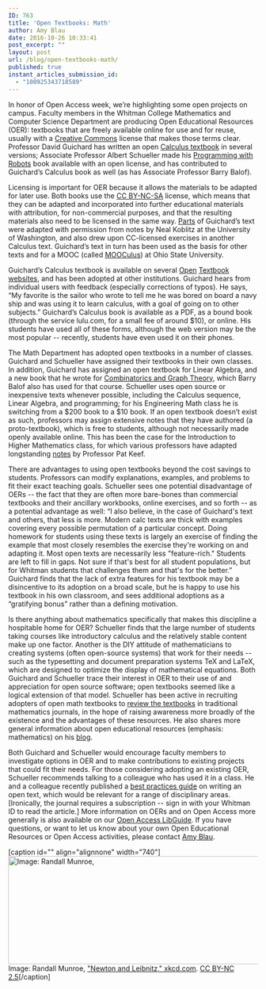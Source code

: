 ```yaml
---
ID: 763
title: 'Open Textbooks: Math'
author: Amy Blau
date: 2016-10-26 10:33:41
post_excerpt: ""
layout: post
url: /blog/open-textbooks-math/
published: true
instant_articles_submission_id:
  - "100925343718589"
---
```

In honor of Open Access week, we’re highlighting some open projects on campus. Faculty members in the Whitman College Mathematics and Computer Science Department are producing Open Educational Resources (OER): textbooks that are freely available online for use and for reuse, usually with a <a href="https://creativecommons.org/">Creative Commons</a> license that makes those terms clear. Professor David Guichard has written an open <a href="https://www.whitman.edu/mathematics/multivariable/">Calculus textbook</a> in several versions; Associate Professor Albert Schueller made his <a href="http://carrot.whitman.edu/Robots/notes.pdf">Programming with Robots</a> book available with an open license, and has contributed to Guichard’s Calculus book as well (as has Associate Professor Barry Balof).

Licensing is important for OER because it allows the materials to be adapted for later use. Both books use the <a href="https://creativecommons.org/licenses/by-nc-sa/4.0/">CC BY-NC-SA</a> license, which means that they can be adapted and incorporated into further educational materials with attribution, for non-commercial purposes, and that the resulting materials also need to be licensed in the same way. <a href="https://www.whitman.edu/mathematics/calculus_online/">Parts</a> of Guichard’s text were adapted with permission from notes by Neal Koblitz at the University of Washington, and also drew upon CC-licensed exercises in another Calculus text. Guichard’s text in turn has been used as the basis for other texts and for a MOOC (called <a href="https://mooculus.osu.edu/">MOOCulus</a>) at Ohio State University.

Guichard’s Calculus textbook is available on several <a href="http://open.umn.edu/opentextbooks/SearchResults.aspx">Open</a> <a href="http://collegeopentextbooks.org/textbook-listings/textbooks-by-subject/mathematics">Textbook</a> <a href="https://aimath.org/textbooks/">websites</a>, and has been adopted at other institutions. Guichard hears from individual users with feedback (especially corrections of typos). He says, “My favorite is the sailor who wrote to tell me he was bored on board a navy ship and was using it to learn calculus, with a goal of going on to other subjects.” Guichard’s Calculus book is available as a PDF, as a bound book (through the service lulu.com, for a small fee of around $10), or online. His students have used all of these forms, although the web version may be the most popular -- recently, students have even used it on their phones.

The Math Department has adopted open textbooks in a number of classes. Guichard and Schueller have assigned their textbooks in their own classes. In addition, Guichard has assigned an open textbook for Linear Algebra, and a new book that he wrote for <a href="https://www.whitman.edu/mathematics/cgt_online/">Combinatorics and Graph Theory</a>, which Barry Balof also has used for that course. Schueller uses open source or inexpensive texts whenever possible, including the Calculus sequence, Linear Algebra, and programming; for his Engineering Math class he is switching from a $200 book to a $10 book. If an open textbook doesn’t exist as such, professors may assign extensive notes that they have authored (a proto-textbook), which is free to students, although not necessarily made openly available online. This has been the case for the Introduction to Higher Mathematics class, for which various professors have adapted longstanding <a href="http://skink.whitman.edu/~guichard/higher_math/">notes</a> by Professor Pat Keef.

There are advantages to using open textbooks beyond the cost savings to students. Professors can modify explanations, examples, and problems to fit their exact teaching goals. Schueller sees one potential disadvantage of OERs -- the fact that they are often more bare-bones than commercial textbooks and their ancillary workbooks, online exercises, and so forth -- as a potential advantage as well: “I also believe, in the case of Guichard's text and others, that less is more. Modern calc texts are thick with examples covering every possible permutation of a particular concept. Doing homework for students using these texts is largely an exercise of finding the example that most closely resembles the exercise they're working on and adapting it. Most open texts are necessarily less "feature-rich." Students are left to fill in gaps. Not sure if that's best for all student populations, but for Whitman students that challenges them and that's for the better.” Guichard finds that the lack of extra features for his textbook may be a disincentive to its adoption on a broad scale, but he is happy to use his textbook in his own classroom, and sees additional adoptions as a “gratifying bonus” rather than a defining motivation.

Is there anything about mathematics specifically that makes this discipline a hospitable home for OER? Schueller finds that the large number of students taking courses like introductory calculus and the relatively stable content make up one factor. Another is the DIY attitude of mathematicians to creating systems (often open-source systems) that work for their needs -- such as the typesetting and document preparation systems TeX and LaTeX, which are designed to optimize the display of mathematical equations. Both Guichard and Schueller trace their interest in OER to their use of and appreciation for open source software; open textbooks seemed like a logical extension of that model. Schueller has been active in recruiting adopters of open math textbooks to <a href="http://www.openmathbook.org/2016/01/maa-reviews-of-open-source-texts.html">review the textbooks</a> in traditional mathematics journals, in the hope of raising awareness more broadly of the existence and the advantages of these resources. He also shares more general information about open educational resources (emphasis: mathematics) on his <a href="http://www.openmathbook.org/">blog</a>.

Both Guichard and Schueller would encourage faculty members to investigate options in OER and to make contributions to existing projects that could fit their needs. For those considering adopting an existing OER, Schueller recommends talking to a colleague who has used it in a class. He and a colleague recently published a <a href="http://ezproxy.whitman.edu/login?url=http://link.springer.com/content/pdf/10.1007/s00283-015-9606-1.pdf">best practices guide</a> on writing an open text, which would be relevant for a range of disciplinary areas. [Ironically, the journal requires a subscription -- sign in with your Whitman ID to read the article.] More information on OERs and on Open Access more generally is also available on our <a href="http://libguides.whitman.edu/openaccess">Open Access LibGuide</a>. If you have questions, or want to let us know about your own Open Educational Resources or Open Access activities, please contact <a href="mailto:blauar@whitman.edu">Amy Blau</a>.

[caption id="" align="alignnone" width="740"]<img class="size-full" src="http://imgs.xkcd.com/comics/newton_and_leibniz.png" alt="Image: Randall Munroe, " width="740" height="218" /> Image: Randall Munroe, <a href="https://xkcd.com/626/">"Newton and Leibnitz," xkcd.com</a>. <a href="https://creativecommons.org/licenses/by-nc/2.5/">CC BY-NC 2.5</a>[/caption]

&nbsp;